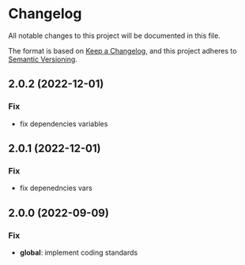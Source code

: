 # Changelog
All notable changes to this project will be documented in this file.

The format is based on [Keep a Changelog](https://keepachangelog.com/en/1.0.0/),
and this project adheres to [Semantic Versioning](https://semver.org/spec/v2.0.0.html).

## 2.0.2 (2022-12-01)

### Fix

- fix dependencies variables

## 2.0.1 (2022-12-01)

### Fix

- fix depenedncies vars

## 2.0.0 (2022-09-09)

### Fix

- **global**: implement coding standards
